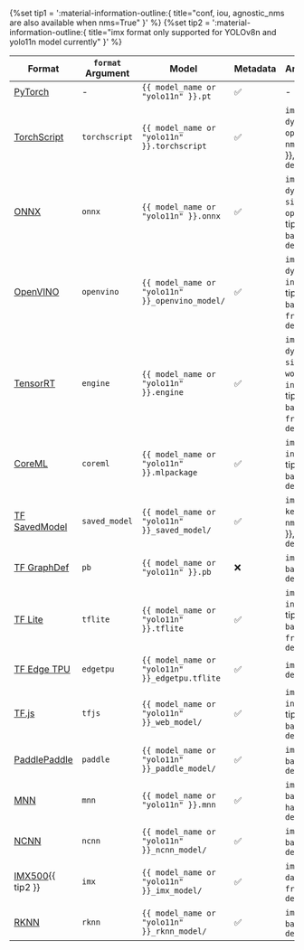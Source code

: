 {%set tip1 = ':material-information-outline:{ title="conf, iou, agnostic_nms are also available when nms=True" }' %}
{%set tip2 = ':material-information-outline:{ title="imx format only supported for YOLOv8n and yolo11n model currently" }' %}

| Format                                             | `format` Argument | Model                                           | Metadata | Arguments                                                                                                           |
| -------------------------------------------------- | ----------------- | ----------------------------------------------- | -------- | ------------------------------------------------------------------------------------------------------------------- |
| [PyTorch](https://pytorch.org/)                    | -                 | `{{ model_name or "yolo11n" }}.pt`              | ✅       | -                                                                                                                   |
| [TorchScript](../integrations/torchscript.md)      | `torchscript`     | `{{ model_name or "yolo11n" }}.torchscript`     | ✅       | `imgsz`, `half`, `dynamic`, `optimize`, `nms`{{ tip1 }}, `batch`, `device`                                          |
| [ONNX](../integrations/onnx.md)                    | `onnx`            | `{{ model_name or "yolo11n" }}.onnx`            | ✅       | `imgsz`, `half`, `dynamic`, `simplify`, `opset`, `nms`{{ tip1 }}, `batch`, `device`                                 |
| [OpenVINO](../integrations/openvino.md)            | `openvino`        | `{{ model_name or "yolo11n" }}_openvino_model/` | ✅       | `imgsz`, `half`, `dynamic`, `int8`, `nms`{{ tip1 }}, `batch`, `data`, `fraction`, `device`                          |
| [TensorRT](../integrations/tensorrt.md)            | `engine`          | `{{ model_name or "yolo11n" }}.engine`          | ✅       | `imgsz`, `half`, `dynamic`, `simplify`, `workspace`, `int8`, `nms`{{ tip1 }}, `batch`, `data`, `fraction`, `device` |
| [CoreML](../integrations/coreml.md)                | `coreml`          | `{{ model_name or "yolo11n" }}.mlpackage`       | ✅       | `imgsz`, `half`, `int8`, `nms`{{ tip1 }}, `batch`, `device`                                                         |
| [TF SavedModel](../integrations/tf-savedmodel.md)  | `saved_model`     | `{{ model_name or "yolo11n" }}_saved_model/`    | ✅       | `imgsz`, `keras`, `int8`, `nms`{{ tip1 }}, `batch`, `device`                                                        |
| [TF GraphDef](../integrations/tf-graphdef.md)      | `pb`              | `{{ model_name or "yolo11n" }}.pb`              | ❌       | `imgsz`, `batch`, `device`                                                                                          |
| [TF Lite](../integrations/tflite.md)               | `tflite`          | `{{ model_name or "yolo11n" }}.tflite`          | ✅       | `imgsz`, `half`, `int8`, `nms`{{ tip1 }}, `batch`, `data`, `fraction`, `device`                                     |
| [TF Edge TPU](../integrations/edge-tpu.md)         | `edgetpu`         | `{{ model_name or "yolo11n" }}_edgetpu.tflite`  | ✅       | `imgsz`, `device`                                                                                                   |
| [TF.js](../integrations/tfjs.md)                   | `tfjs`            | `{{ model_name or "yolo11n" }}_web_model/`      | ✅       | `imgsz`, `half`, `int8`, `nms`{{ tip1 }}, `batch`, `device`                                                         |
| [PaddlePaddle](../integrations/paddlepaddle.md)    | `paddle`          | `{{ model_name or "yolo11n" }}_paddle_model/`   | ✅       | `imgsz`, `batch`, `device`                                                                                          |
| [MNN](../integrations/mnn.md)                      | `mnn`             | `{{ model_name or "yolo11n" }}.mnn`             | ✅       | `imgsz`, `batch`, `int8`, `half`, `device`                                                                          |
| [NCNN](../integrations/ncnn.md)                    | `ncnn`            | `{{ model_name or "yolo11n" }}_ncnn_model/`     | ✅       | `imgsz`, `half`, `batch`, `device`                                                                                  |
| [IMX500](../integrations/sony-imx500.md){{ tip2 }} | `imx`             | `{{ model_name or "yolo11n" }}_imx_model/`      | ✅       | `imgsz`, `int8`, `data`, `fraction`, `device`                                                                       |
| [RKNN](../integrations/rockchip-rknn.md)           | `rknn`            | `{{ model_name or "yolo11n" }}_rknn_model/`     | ✅       | `imgsz`, `batch`, `name`, `device`                                                                                  |
